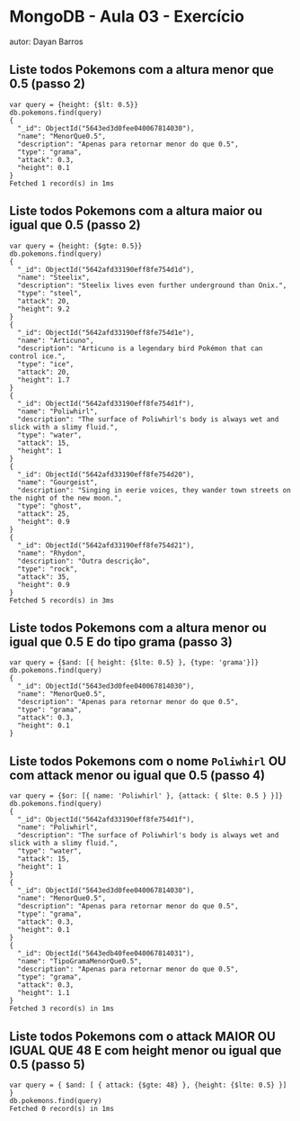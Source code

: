 # MongoDB - Aula 03 - Exercício
autor: Dayan Barros

## Liste todos Pokemons com a altura menor que 0.5 (passo 2)
```
var query = {height: {$lt: 0.5}}
db.pokemons.find(query)
{
  "_id": ObjectId("5643ed3d0fee040067814030"),
  "name": "MenorQue0.5",
  "description": "Apenas para retornar menor do que 0.5",
  "type": "grama",
  "attack": 0.3,
  "height": 0.1
}
Fetched 1 record(s) in 1ms
```

## Liste todos Pokemons com a altura maior ou igual que 0.5 (passo 2)
```
var query = {height: {$gte: 0.5}}
db.pokemons.find(query)
{
  "_id": ObjectId("5642afd33190eff8fe754d1d"),
  "name": "Steelix",
  "description": "Steelix lives even further underground than Onix.",
  "type": "steel",
  "attack": 20,
  "height": 9.2
}
{
  "_id": ObjectId("5642afd33190eff8fe754d1e"),
  "name": "Articuno",
  "description": "Articuno is a legendary bird Pokémon that can control ice.",
  "type": "ice",
  "attack": 20,
  "height": 1.7
}
{
  "_id": ObjectId("5642afd33190eff8fe754d1f"),
  "name": "Poliwhirl",
  "description": "The surface of Poliwhirl's body is always wet and slick with a slimy fluid.",
  "type": "water",
  "attack": 15,
  "height": 1
}
{
  "_id": ObjectId("5642afd33190eff8fe754d20"),
  "name": "Gourgeist",
  "description": "Singing in eerie voices, they wander town streets on the night of the new moon.",
  "type": "ghost",
  "attack": 25,
  "height": 0.9
}
{
  "_id": ObjectId("5642afd33190eff8fe754d21"),
  "name": "Rhydon",
  "description": "Outra descrição",
  "type": "rock",
  "attack": 35,
  "height": 0.9
}
Fetched 5 record(s) in 3ms
```

## Liste todos Pokemons com a altura menor ou igual que 0.5 E do tipo grama (passo 3)
```
var query = {$and: [{ height: {$lte: 0.5} }, {type: 'grama'}]}
db.pokemons.find(query)
{
  "_id": ObjectId("5643ed3d0fee040067814030"),
  "name": "MenorQue0.5",
  "description": "Apenas para retornar menor do que 0.5",
  "type": "grama",
  "attack": 0.3,
  "height": 0.1
}
```

## Liste todos Pokemons com o nome `Poliwhirl` OU com attack menor ou igual que 0.5 (passo 4)
```
var query = {$or: [{ name: 'Poliwhirl' }, {attack: { $lte: 0.5 } }]}
db.pokemons.find(query)
{
  "_id": ObjectId("5642afd33190eff8fe754d1f"),
  "name": "Poliwhirl",
  "description": "The surface of Poliwhirl's body is always wet and slick with a slimy fluid.",
  "type": "water",
  "attack": 15,
  "height": 1
}
{
  "_id": ObjectId("5643ed3d0fee040067814030"),
  "name": "MenorQue0.5",
  "description": "Apenas para retornar menor do que 0.5",
  "type": "grama",
  "attack": 0.3,
  "height": 0.1
}
{
  "_id": ObjectId("5643edb40fee040067814031"),
  "name": "TipoGramaMenorQue0.5",
  "description": "Apenas para retornar menor do que 0.5",
  "type": "grama",
  "attack": 0.3,
  "height": 1.1
}
Fetched 3 record(s) in 1ms

```

## Liste todos Pokemons com o attack MAIOR OU IGUAL QUE 48 E com height menor ou igual que 0.5 (passo 5)
```
var query = { $and: [ { attack: {$gte: 48} }, {height: {$lte: 0.5} }] }
db.pokemons.find(query)
Fetched 0 record(s) in 1ms
```